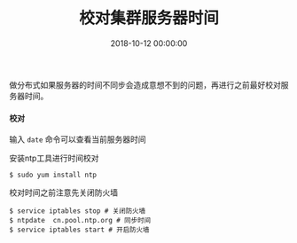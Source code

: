 ﻿---
layout: post
title: 校对集群服务器时间
date: 2018-10-12 00:00:00
categories: Linux
---

做分布式如果服务器的时间不同步会造成意想不到的问题，再进行之前最好校对服务器时间。

#### 校对

输入 ``date`` 命令可以查看当前服务器时间

安装ntp工具进行时间校对

```shell
$ sudo yum install ntp
```

校对时间之前注意先关闭防火墙

```shell
$ service iptables stop # 关闭防火墙
$ ntpdate  cn.pool.ntp.org # 同步时间
$ service iptables start # 开启防火墙
```